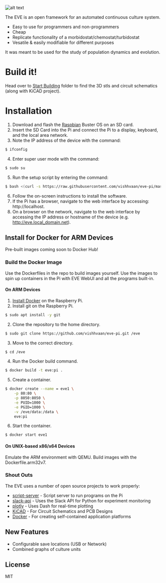 ![alt text][logo]

[logo]: https://github.com/vishhvaan/eve-pi/raw/master/eve.png "The EVoltionary biorEactor"

The EVE is an open framework for an automated continuous culture system.

  - Easy to use for programmers and non-programmers
  - Cheap
  - Replicate functionality of a morbidostat/chemostat/turbidostat
  - Vesatile & easily modifiable for different purposes

It was meant to be used for the study of population dynamics and evolution.

# Build it!
Head over to [Start Building] folder to find the 3D stls and circuit schematics (along with KiCAD project). 

# Installation

1. Download and flash the [Raspbian] Buster OS on an SD card.
2. Insert the SD Card into the Pi and connect the Pi to a display, keyboard, and the local area network.
3. Note the IP address of the device with the command:
```sh
$ ifconfig
```
4. Enter super user mode with the command:
```sh
$ sudo su
```  
5. Run the setup script by entering the command: 
```sh
$ bash <(curl -s https://raw.githubusercontent.com/vishhvaan/eve-pi/master/st_eve.sh)
```
6. Follow the on-screen instructions to install the software.
7. If the Pi has a browser, navigate to the web interface by accessing: http://localhost.
8. On a browser on the network, navigate to the web interface by accessing the IP address or hostname of the device (e.g. http://eve.local_domain.net).


## Install for Docker for ARM Devices
 
Pre-built images coming soon to Docker Hub!

### Build the Docker Image

Use the Dockerfiles in the repo to build images yourself. Use the images to spin up containers in the Pi with EVE WebUI and all the programs built-in.

#### On ARM Devices

1. [Install Docker] on the Raspberry Pi.
2. Install git on the Raspberry Pi.
```sh
$ sudo apt install -y git
```  
2. Clone the repository to the home directory.
```sh
$ sudo git clone https://github.com/vishhvaan/eve-pi.git /eve
```  
3. Move to the correct directory.
```sh
$ cd /eve
``` 
4. Run the Docker build command.
```sh
$ docker build -t eve:pi .
```  
5. Create a container.
```sh
$ docker create --name = eve1 \
    -p 80:80 \
    -p 8050:8050 \
    -e PUID=1000 \
    -e PGID=1000 \
    -v /eve/data:/data \
    eve:pi
```  
6. Start the container.
```sh
$ docker start eve1
```  

#### On UNIX-based x86/x64 Devices
Emulate the ARM environment with QEMU. Build images with the Dockerfile.arm32v7.

### Shout Outs
The EVE uses a number of open source projects to work properly:

  - [script-server] -  Script server to run programs on the Pi
  - [slack-api] - Uses the Slack API for Python for experiment monitoring
  - [plotly] - Uses Dash for real-time plotting
  - [KiCAD] - For Circuit Schematics and PCB Designs
  - [Docker] - For creating self-contained application platforms



## New Features
 
  - Configurable save locations (USB or Network)
  - Combined graphs of culture units


License
----

MIT



   [script-server]: <https://github.com/bugy/script-server>
   [slack-api]: <https://github.com/slackapi/python-slackclient>
   [Start Building]: <https://github.com/vishhvaan/eve-pi/tree/master/Start%20Building>
   [plotly]: <https://plot.ly/dash/>
   [KiCad]: <http://www.kicad-pcb.org/>
   [Install Docker]: <https://github.com/docker/docker-install>
   [Raspbian]: <https://www.raspberrypi.org/downloads/raspbian/>
   [Docker]: <https://github.com/docker/docker-ce>


